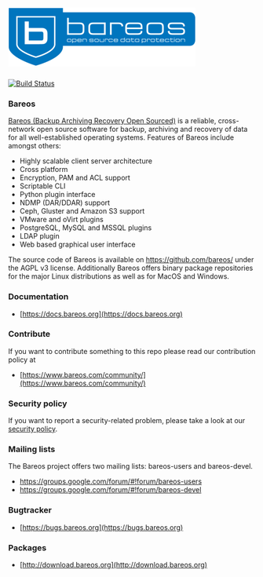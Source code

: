 # <img src="https://raw.githubusercontent.com/bareos/bareos/master/webui/public/img/bareos.png" alt="Bareos" />

[![Build Status](https://travis-ci.com/bareos/bareos.svg?branch=master)](https://travis-ci.com/bareos/bareos/branches)

### Bareos

[Bareos (Backup Archiving Recovery Open Sourced)](https://www.bareos.org/) is a reliable, cross-network open source software for backup, archiving and recovery of data for all well-established operating systems. Features of Bareos include amongst others:

- Highly scalable client server architecture
- Cross platform
- Encryption, PAM and ACL support
- Scriptable CLI
- Python plugin interface
- NDMP (DAR/DDAR) support
- Ceph, Gluster and Amazon S3 support
- VMware and oVirt plugins
- PostgreSQL, MySQL and MSSQL plugins
- LDAP plugin
- Web based graphical user interface

The source code of Bareos is available on https://github.com/bareos/ under the AGPL v3 license. Additionally Bareos offers binary package repositories for the major Linux distributions as well as for MacOS and Windows.


### Documentation

  * [https://docs.bareos.org](https://docs.bareos.org)

### Contribute

If you want to contribute something to this repo please read our contribution
policy at

  * [https://www.bareos.com/community/](https://www.bareos.com/community/)

### Security policy
If you want to report a security-related problem, please take a look at our [security policy](https://github.com/bareos/bareos/security/policy).

### Mailing lists

The Bareos project offers two mailing lists: bareos-users and bareos-devel.

 * https://groups.google.com/forum/#!forum/bareos-users
 * https://groups.google.com/forum/#!forum/bareos-devel

### Bugtracker

  * [https://bugs.bareos.org](https://bugs.bareos.org)

### Packages

  * [http://download.bareos.org](http://download.bareos.org)
